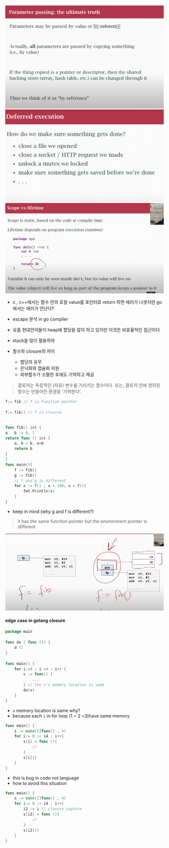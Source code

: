 ![](static/2022-10-03-13-34-33.png)
![](static/2022-10-03-13-36-37.png)
![](static/2022-10-04-15-33-04.png)

- c , c++에서는 함수 안의 로컬 value를 포인터로 return 하면 에러가 나겟지만 go에서는 에러가 안난다?
- escape 분석 in go compiler

- 요즘 현대언어들이 heap에 할당을 많이 하고 있지만 이것은 비효율적인 접근이다
- stack을 많이 활용하자


- 함수와 closure의 차이
  - 할당의 유무
  - 은닉화와 캡슐화 지원
  - 외부함수가 소멸한 후에도 기억하고 제공
>클로저는 독립적인 (자유) 변수를 가리키는 함수이다. 또는, 클로저 안에 정의된 함수는 만들어진 환경을 ‘기억한다’.
```go
f:= fib // f is function pointer

f:= fib() // f is clousre
```

``` go

func fib() int {
a , b := 0, 1
return func () int {
    a, b = b, a+b 
    return b
}
}
func main(){
    f := fib()
    g := fib()
    // f and g is different  
    for x := f() ; x < 100; x = f(){
        fmt.Println(x)
    }
}
```

- keep in mind (why g and f is different?)
> it has the same function pointer but the environment pointer is different

![](static/2022-10-04-16-02-07.png)

#### edge case in golang closure 
```go
package main

func do ( func ()) {
    d ()
}

func main() {
    for i:=0 ; i <4 : i++ {
        v := func() {
            ...
        } // the v's memory location is same
        do(v)
    }
}
```
- `v` memory location is same why?
- because each `i` in for loop (1 ~ 2 ~3)have same memory

```go
func main() {
    s := make([]func() , 4)
    for i:= 0 ;< i4 ; i++{
        s[i] = func (){
            //
        }
        s[i]()
    }
}
```
- this is bug in code not language
- how to avoid this situation
```go
func main() {
    s := make([]func() , 4)
    for i:= 0 ;< i4 ; i++{
        i2 := i // closure capture
        s[i2] = func (){
            //
        }
        s[i2]()
    }
}
```
